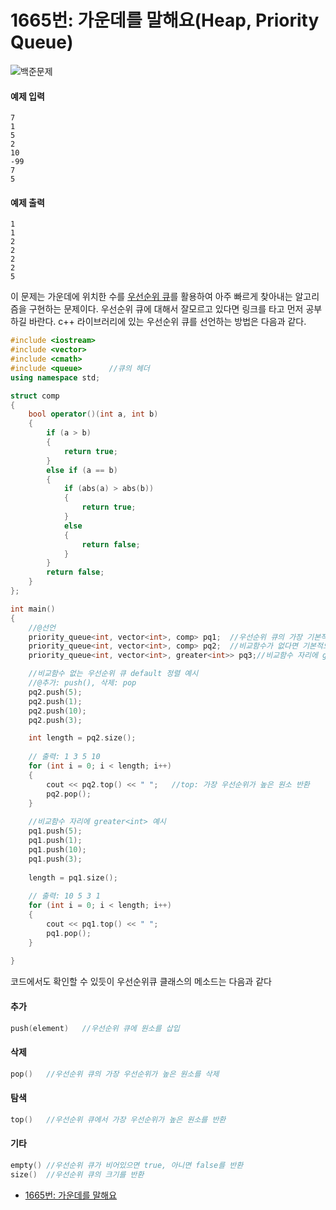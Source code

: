 # 1665번: 가운데를 말해요(Heap, Priority Queue)
![백준문제](https://user-images.githubusercontent.com/119858743/212958054-9969a487-bcf8-46c7-b670-f8e7b3c20052.PNG)

#### 예제 입력
```
7
1
5
2
10
-99
7
5
```

#### 예제 출력
```
1
1
2
2
2
2
5
```

이 문제는 가운데에 위치한 수를 [우선순위 큐]()를 활용하여 아주 빠르게 찾아내는 알고리즘을 구현하는 문제이다. 우선순위 큐에 대해서 잘모르고 있다면 링크를 타고 먼저 공부하길 바란다. c++ 라이브러리에 있는 우선순위 큐를 선언하는 방법은 다음과 같다.
```cpp
#include <iostream>
#include <vector>
#include <cmath>
#include <queue>      //큐의 헤더
using namespace std;

struct comp
{
    bool operator()(int a, int b)
    {
        if (a > b)
        {
            return true;
        }
        else if (a == b)
        {
            if (abs(a) > abs(b))
            {
                return true;
            }
            else
            {
                return false;
            }
        }
        return false;
    }
};

int main() 
{
    //@선언
    priority_queue<int, vector<int>, comp> pq1;  //우선순위 큐의 가장 기본적인 선언방식 priority_queue<자료형, 컨테이너, 비교함수> 변수명
    priority_queue<int, vector<int>, comp> pq2;  //비교함수가 없다면 기본적으로 오름차순으로 정렬
    priority_queue<int, vector<int>, greater<int>> pq3;//비교함수 자리에 greater<int>입력하면 내림차순으로 정렬

    //비교함수 없는 우선순위 큐 default 정렬 예시
    //@추가: push(), 삭제: pop
    pq2.push(5);
    pq2.push(1);
    pq2.push(10);
    pq2.push(3);

    int length = pq2.size();
    
    // 출력: 1 3 5 10
    for (int i = 0; i < length; i++)
    {
        cout << pq2.top() << " ";   //top: 가장 우선순위가 높은 원소 반환
        pq2.pop();
    }
    
    //비교함수 자리에 greater<int> 예시
    pq1.push(5);
    pq1.push(1);
    pq1.push(10);
    pq1.push(3);
    
    length = pq1.size();
    
    // 출력: 10 5 3 1
    for (int i = 0; i < length; i++)
    {
        cout << pq1.top() << " ";
        pq1.pop();
    }
    
}   
```
코드에서도 확인할 수 있듯이 우선순위큐 클래스의 메소드는 다음과 같다
#### 추가
```cpp
push(element)   //우선순위 큐에 원소를 삽입
```
#### 삭제
```cpp
pop()   //우선순위 큐의 가장 우선순위가 높은 원소를 삭제
```
#### 탐색
```cpp
top()   //우선순위 큐에서 가장 우선순위가 높은 원소를 반환
```
#### 기타
```cpp
empty() //우선순위 큐가 비어있으면 true, 아니면 false를 반환
size()  //우선순위 큐의 크기를 반환
```
* [1665번: 가운데를 말해요](https://www.acmicpc.net/problem/1655)

